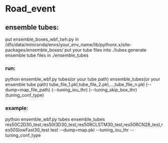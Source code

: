 # Road_event
## ensemble tubes:
put ensemble_boxes_wbf_twh.py in /dfs/data/miniconda/envs/your_env_name/lib/pythonx.x/site-packages/ensemble_boxes/
put your tube files into ./tubes
generate ensemble tube files in ./ensemble_tubes
### run:
python ensemble_wbf.py tubes(or your tube path) ensemble_tubes(or your ensemble tube path) tube_file_1.pkl,tube_file_2.pkl,...,tube_file_n.pkl (--dump=map_file_path) (--tuning_iou_thr) (--tuning_skip_box_thr) (tuning_conf_type)
### example:
python ensemble_wbf.py tubes ensemble_tubes res50C2D30_test,res50I3D30_test,res50RCLSTM30_test,res50RCN28_test,res50SlowFast30_test test --dump=map.pkl --tuning_iou_thr --tuning_conf_type

